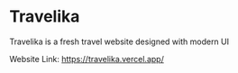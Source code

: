 # Travelika
Travelika is a fresh travel website designed with modern UI


Website Link: https://travelika.vercel.app/
